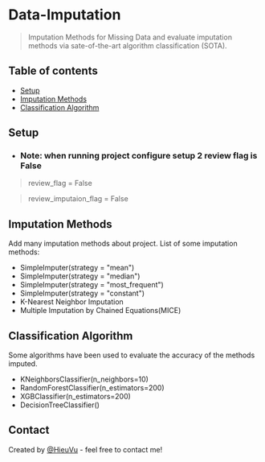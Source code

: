 # Data-Imputation
>Imputation Methods for Missing Data and evaluate imputation methods via sate-of-the-art algorithm classification (SOTA).

## Table of contents
* [Setup](#setup)
* [Imputation Methods](#imputation-methods)
* [Classification Algorithm](#classification-algorithm)

## Setup
* ### Note: when running project configure setup 2 review flag is False
>review_flag = False 

>review_imputaion_flag = False


## Imputation Methods
Add many imputation methods about project. List of some imputation methods:
* SimpleImputer(strategy = "mean")
* SimpleImputer(strategy = "median")
* SimpleImputer(strategy = "most_frequent")
* SimpleImputer(strategy = "constant")
* K-Nearest Neighbor Imputation
* Multiple Imputation by Chained Equations(MICE)
## Classification Algorithm
Some algorithms have been used to evaluate the accuracy of the methods imputed.
* KNeighborsClassifier(n_neighbors=10)
* RandomForestClassifier(n_estimators=200)
* XGBClassifier(n_estimators=200)
* DecisionTreeClassifier()


## Contact
Created by [@HieuVu](https://github.com/mrtrunghieu1) - feel free to contact me!

